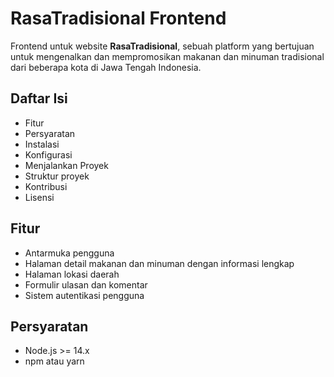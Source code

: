 # RasaTradisional Frontend

Frontend untuk website **RasaTradisional**, sebuah platform yang bertujuan untuk mengenalkan dan mempromosikan makanan dan minuman tradisional dari beberapa kota di Jawa Tengah Indonesia.

## Daftar Isi
- Fitur
- Persyaratan
- Instalasi
- Konfigurasi
- Menjalankan Proyek
- Struktur proyek
- Kontribusi
- Lisensi


## Fitur
- Antarmuka pengguna
- Halaman detail makanan dan minuman dengan informasi lengkap
- Halaman lokasi daerah
- Formulir ulasan dan komentar
- Sistem autentikasi pengguna

## Persyaratan
- Node.js >= 14.x
- npm atau yarn
